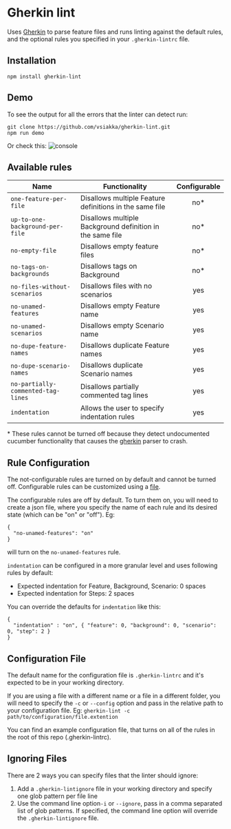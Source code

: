 # Gherkin lint

Uses [Gherkin](https://github.com/cucumber/gherkin-javascript) to parse feature files and runs linting against the default rules, and the optional rules you specified in your `.gherkin-lintrc` file.

## Installation
```
npm install gherkin-lint

```

## Demo
To see the output for all the errors that the linter can detect run:
```
git clone https://github.com/vsiakka/gherkin-lint.git
npm run demo
```
Or check this:
![console](http://i.imgur.com/YaH4Anu.png)


## Available rules

| Name                           | Functionality                                             | Configurable |
|------------------------------------|-----------------------------------------------------------|:------------:|
| `one-feature-per-file`             | Disallows multiple Feature definitions in the same file   | no*          |
| `up-to-one-background-per-file`    | Disallows multiple Background definition in the same file | no*          |
| `no-empty-file`                    | Disallows empty feature files                             | no*          |
| `no-tags-on-backgrounds`           | Disallows tags on Background                              | no*          |
| `no-files-without-scenarios`       | Disallows files with no scenarios                         | yes          |
| `no-unamed-features`               | Disallows empty Feature name                              | yes          |
| `no-unamed-scenarios`              | Disallows empty Scenario name                             | yes          |
| `no-dupe-feature-names`            | Disallows duplicate Feature names                         | yes          |
| `no-dupe-scenario-names`           | Disallows duplicate Scenario names                        | yes          |
| `no-partially-commented-tag-lines` | Disallows partially commented tag lines                   | yes          |
| `indentation`                      | Allows the user to specify indentation rules              | yes          |

\* These rules cannot be turned off because they detect undocumented cucumber functionality that causes the [gherkin](https://github.com/cucumber/gherkin-javascript) parser to crash.

## Rule Configuration
The not-configurable rules are turned on by default and cannot be turned off. Configurable rules can be customized using a [file](#configuration-file).

The configurable rules are off by default. To turn them on, you will need to create a json file, where you specify the name of each rule and its desired state (which can be "on" or "off"). Eg:
```
{
  "no-unamed-features": "on"
}
```
will turn on the `no-unamed-features` rule.

`indentation` can be configured in a more granular level and uses following rules by default:
- Expected indentation for Feature, Background, Scenario: 0 spaces
- Expected indentation for Steps: 2 spaces

You can override the defaults for `indentation` like this:
```
{
  "indentation" : "on", { "feature": 0, "background": 0, "scenario": 0, "step": 2 }
}
```

## Configuration File
The default name for the configuration file is `.gherkin-lintrc` and it's expected to be in your working directory.     

If you are using a file with a different name or a file in a different folder, you will need to specify the `-c` or `--config` option and pass in the relative path to your configuration file. Eg: `gherkin-lint -c path/to/configuration/file.extention`

You can find an example configuration file, that turns on all of the rules in the root of this repo (.gherkin-lintrc).

## Ignoring Files
There are 2 ways you can specify files that the linter should ignore:
1. Add a `.gherkin-lintignore` file in your working directory and specify one glob pattern per file line
1. Use the command line option`-i` or `--ignore`,  pass in a comma separated list of glob patterns. If specified, the command line option will override the `.gherkin-lintignore` file.
